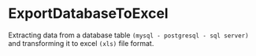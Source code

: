 # ExportDatabaseToExcel
Extracting data from a database table ```(mysql - postgresql - sql server)``` and transforming it to excel ```(xls)``` file format.
